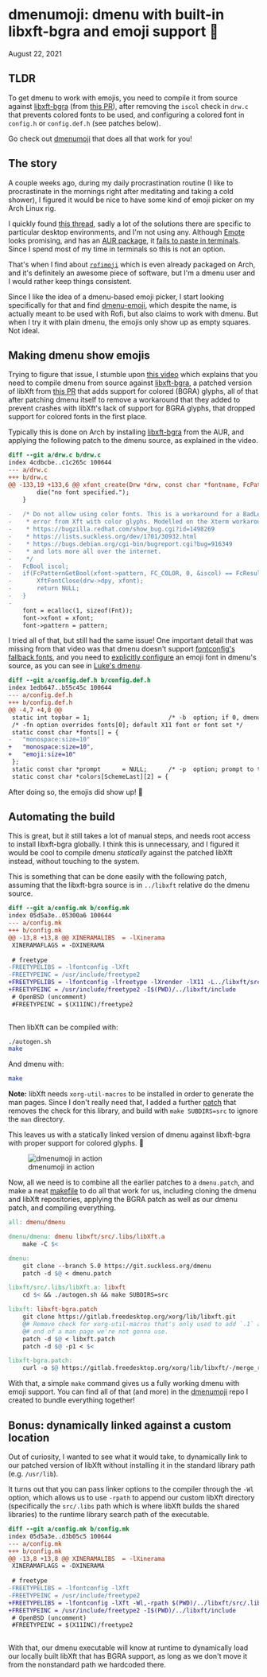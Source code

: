 # dmenumoji: dmenu with built-in libxft-bgra and emoji support 💪
August 22, 2021

## TLDR

To get dmenu to work with emojis, you need to compile it from source
against [libxft-bgra][] (from [this PR][libxft-pr]),
after removing the `iscol` check in `drw.c` that prevents colored fonts
to be used, and configuring a colored font in `config.h` or
`config.def.h` (see patches below).

[libxft-bgra]: https://aur.archlinux.org/packages/libxft-bgra/
[libxft-pr]: https://gitlab.freedesktop.org/xorg/lib/libxft/-/merge_requests/1

Go check out [dmenumoji](https://github.com/valeriangalliat/dmenumoji)
that does all that work for you!

## The story

A couple weeks ago, during my daily procrastination routine (I like to
procrastinate in the mornings right after meditating and taking a cold
shower), I figured it would be nice to have some kind of emoji picker on
my Arch Linux rig.

I quickly found [this thread](https://askubuntu.com/questions/1045915/how-to-insert-an-emoji-into-a-text-in-ubuntu-18-04-and-later),
sadly a lot of the solutions there are specific to particular desktop
environments, and I'm not using any. Although [Emote](https://github.com/tom-james-watson/Emote)
looks promising, and has an [AUR package](https://aur.archlinux.org/packages/emote),
it [fails to paste in terminals](https://github.com/tom-james-watson/Emote/issues/44).
Since I spend most of my time in terminals so this is not an option.

That's when I find about [`rofimoji`](https://github.com/fdw/rofimoji)
which is even already packaged on Arch, and it's definitely an awesome
piece of software, but I'm a dmenu user and I would rather keep things
consistent.

Since I like the idea of a dmenu-based emoji picker, I start looking
specifically for that and find [dmenu-emoji](https://github.com/porras/dmenu-emoji),
which despite the name, is actually meant to be used with Rofi, but also
claims to work with dmenu. But when I try it with plain dmenu, the
emojis only show up as empty squares. Not ideal.

## Making dmenu show emojis

Trying to figure that issue, I stumble upon [this video](https://youtu.be/0QkByBugq_4)
which explains that you need to compile dmenu from source against
[libxft-bgra], a patched version of libXft from [this PR][libxft-pr]
that adds support for colored (BGRA) glyphs, all of that after patching
dmenu itself to remove a workaround that they added to prevent crashes
with libXft's lack of support for BGRA glyphs, that dropped support for
colored fonts in the first place.

Typically this is done on Arch by installing [libxft-bgra] from the AUR,
and applying the following patch to the dmenu source, as explained in
the video.

```diff
diff --git a/drw.c b/drw.c
index 4cdbcbe..c1c265c 100644
--- a/drw.c
+++ b/drw.c
@@ -133,19 +133,6 @@ xfont_create(Drw *drw, const char *fontname, FcPattern *fontpattern)
 		die("no font specified.");
 	}
 
-	/* Do not allow using color fonts. This is a workaround for a BadLength
-	 * error from Xft with color glyphs. Modelled on the Xterm workaround. See
-	 * https://bugzilla.redhat.com/show_bug.cgi?id=1498269
-	 * https://lists.suckless.org/dev/1701/30932.html
-	 * https://bugs.debian.org/cgi-bin/bugreport.cgi?bug=916349
-	 * and lots more all over the internet.
-	 */
-	FcBool iscol;
-	if(FcPatternGetBool(xfont->pattern, FC_COLOR, 0, &iscol) == FcResultMatch && iscol) {
-		XftFontClose(drw->dpy, xfont);
-		return NULL;
-	}
-
 	font = ecalloc(1, sizeof(Fnt));
 	font->xfont = xfont;
 	font->pattern = pattern;
```

I tried all of that, but still had the same issue! One important detail
that was missing from that video was that dmenu doesn't support
[fontconfig's fallback fonts](https://github.com/valeriangalliat/dotfiles/blob/47506803600b0e5b194e35c56a835b54aae72f32/x11/fonts.conf),
and you need to [explicitly configure](https://bbs.archlinux.org/viewtopic.php?id=255799)
an emoji font in dmenu's source, as you can see in [Luke's dmenu](https://github.com/LukeSmithxyz/dmenu/blob/3a6bc67fbd6df190b002d33f600a6465cad9cfb8/config.h#L8).

```diff
diff --git a/config.def.h b/config.def.h
index 1edb647..b55c45c 100644
--- a/config.def.h
+++ b/config.def.h
@@ -4,7 +4,8 @@
 static int topbar = 1;                      /* -b  option; if 0, dmenu appears at bottom     */
 /* -fn option overrides fonts[0]; default X11 font or font set */
 static const char *fonts[] = {
-	"monospace:size=10"
+	"monospace:size=10",
+	"emoji:size=10"
 };
 static const char *prompt      = NULL;      /* -p  option; prompt to the left of input field */
 static const char *colors[SchemeLast][2] = {
```

After doing so, the emojis did show up! 🎉

## Automating the build

This is great, but it still takes a lot of manual steps, and needs root
access to install libxft-bgra globally. I think this is unnecessary, and
I figured it would be cool to compile dmenu *statically* against the
patched libXft instead, without touching to the system.

This is something that can be done easily with the following patch,
assuming that the libxft-bgra source is in `../libxft` relative do the
dmenu source.

```diff
diff --git a/config.mk b/config.mk
index 05d5a3e..05300a6 100644
--- a/config.mk
+++ b/config.mk
@@ -13,8 +13,8 @@ XINERAMALIBS  = -lXinerama
 XINERAMAFLAGS = -DXINERAMA
 
 # freetype
-FREETYPELIBS = -lfontconfig -lXft
-FREETYPEINC = /usr/include/freetype2
+FREETYPELIBS = -lfontconfig -lfreetype -lXrender -lX11 -L../libxft/src/.libs -l:libXft.a
+FREETYPEINC = /usr/include/freetype2 -I$(PWD)/../libxft/include
 # OpenBSD (uncomment)
 #FREETYPEINC = $(X11INC)/freetype2
 
```

Then libXft can be compiled with:

```sh
./autogen.sh
make
```

And dmenu with:

```sh
make
```

<div class="note">

**Note:** libXft needs `xorg-util-macros` to be installed in order to
generate the man pages. Since I don't really need that, I added a
further [patch](https://github.com/valeriangalliat/dmenumoji/blob/master/libxft.patch)
that removes the check for this library, and build with `make SUBDIRS=src`
to ignore the `man` directory.

</div>

This leaves us with a statically linked version of dmenu against
libxft-bgra with proper support for colored glyphs. 🥳

<figure class="center">
  <img alt="dmenumoji in action" src="https://raw.githubusercontent.com/valeriangalliat/dmenumoji/master/preview.png">
  <figcaption>dmenumoji in action</figcaption>
</figure>

Now, all we need is to combine all the earlier patches to a
`dmenu.patch`, and make a neat [makefile](https://github.com/valeriangalliat/dmenumoji/blob/master/Makefile)
to do all that work for us, including cloning the dmenu and libXft
repositories, applying the BGRA patch as well as our dmenu patch, and
compiling everything.

```makefile
all: dmenu/dmenu

dmenu/dmenu: dmenu libxft/src/.libs/libXft.a
	make -C $<

dmenu:
	git clone --branch 5.0 https://git.suckless.org/dmenu
	patch -d $@ < dmenu.patch

libxft/src/.libs/libXft.a: libxft
	cd $< && ./autogen.sh && make SUBDIRS=src

libxft: libxft-bgra.patch
	git clone https://gitlab.freedesktop.org/xorg/lib/libxft.git
	@# Remove check for xorg-util-macros that's only used to add `.1` at the
	@# end of a man page we're not gonna use.
	patch -d $@ < libxft.patch
	patch -d $@ -p1 < $<

libxft-bgra.patch:
	curl -o $@ https://gitlab.freedesktop.org/xorg/lib/libxft/-/merge_requests/1.patch
```

With that, a simple `make` command gives us a fully working dmenu with
emoji support. You can find all of that (and more) in the [dmenumoji](https://github.com/valeriangalliat/dmenumoji)
repo I created to bundle everything together!

## Bonus: dynamically linked against a custom location

Out of curiosity, I wanted to see what it would take, to dynamically
link to our patched version of libXft without installing it in the
standard library path (e.g. `/usr/lib`).

It turns out that you can pass linker options to the compiler through
the `-Wl` option, which allows us to use `-rpath` to append our custom
libXft directory (specifically the `src/.libs` path which is where
libXft builds the shared libraries) to the runtime library search path
of the executable.

```diff
diff --git a/config.mk b/config.mk
index 05d5a3e..d3b05c5 100644
--- a/config.mk
+++ b/config.mk
@@ -13,8 +13,8 @@ XINERAMALIBS  = -lXinerama
 XINERAMAFLAGS = -DXINERAMA
 
 # freetype
-FREETYPELIBS = -lfontconfig -lXft
-FREETYPEINC = /usr/include/freetype2
+FREETYPELIBS = -lfontconfig -lXft -Wl,-rpath $(PWD)/../libxft/src/.libs
+FREETYPEINC = /usr/include/freetype2 -I$(PWD)/../libxft/include
 # OpenBSD (uncomment)
 #FREETYPEINC = $(X11INC)/freetype2
 
```

With that, our dmenu executable will know at runtime to dynamically load
our locally built libXft that has BGRA support, as long as we don't move
it from the nonstandard path we hardcoded there.
